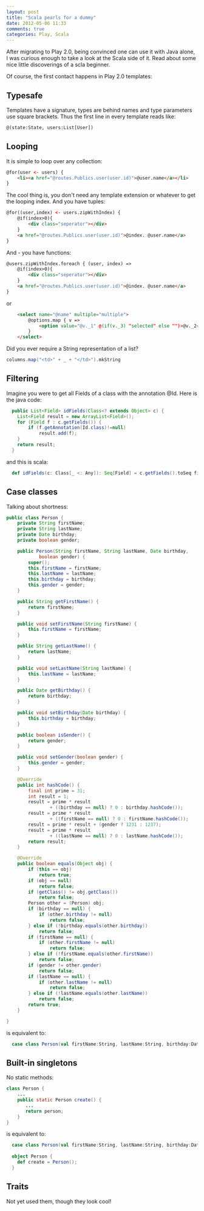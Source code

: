 ```yaml
---
layout: post
title: "Scala pearls for a dummy"
date: 2012-05-06 11:33
comments: true
categories: Play, Scala
---
```


After migrating to Play 2.0, being convinced one can use it with Java alone, 
I was curious enough to take a look at the Scala side of it.
Read about some nice little discoverings of a scla beginner. 
<!-- more -->

Of course, the first contact happens in Play 2.0 templates:

Typesafe
--------
Templates have a signature, types are behind names and type parameters use square brackets.
Thus the first line in every template reads like: 
``` html
@(state:State, users:List[User])
```

Looping
-------

It is simple to loop over any collection:
``` html
@for(user <- users) {
	<li><a href="@routes.Publics.user(user.id)">@user.name</a></li>
}
```
The cool thing is, you don't need any template extension or whatever to get the looping index. 
And you have tuples:
``` html
@for((user,index) <- users.zipWithIndex) {
	@if(index>0){
		<div class="seperator"></div>
	}
	<a href="@routes.Publics.user(user.id)">@index. @user.name</a>
}
```
And - you have functions:
``` html
@users.zipWithIndex.foreach { (user, index) =>
	@if(index>0){
		<div class="seperator"></div>
	}
	<a href="@routes.Publics.user(user.id)">@index. @user.name</a>
}
```
or
``` html
    <select name="@name" multiple="multiple">
        @options.map { v =>
            <option value="@v._1" @(if(v._3) "selected" else "")>@v._2</option>
        }
    </select>
```
Did you ever require a String representation of a list?
``` scala
columns.map("<td>" + _ + "</td>").mkString
```


Filtering
---------

Imagine you were to get all Fields of a class with the annotation @Id. Here is the java code:
``` java
  public List<Field> idFields(Class<? extends Object> c) {
  	List<Field result = new ArrayList<Field>();
  	for (Field f : c.getFields()) {
  		if (f.getAnnotation(Id.class)!=null) 
  			result.add(f);
  	}
  	return result;
  }
```
and this is scala:
``` scala
  def idFields(c: Class[_ <: Any]): Seq[Field] = c.getFields().toSeq filter { f => f.getAnnotation(classOf[Id]) != null }
``` 

Case classes
------------

Talking about shortness:
``` java
public class Person {
	private String firstName;
	private String lastName;
	private Date birthday;
	private boolean gender;

	public Person(String firstName, String lastName, Date birthday,
			boolean gender) {
		super();
		this.firstName = firstName;
		this.lastName = lastName;
		this.birthday = birthday;
		this.gender = gender;
	}

	public String getFirstName() {
		return firstName;
	}

	public void setFirstName(String firstName) {
		this.firstName = firstName;
	}

	public String getLastName() {
		return lastName;
	}

	public void setLastName(String lastName) {
		this.lastName = lastName;
	}

	public Date getBirthday() {
		return birthday;
	}

	public void setBirthday(Date birthday) {
		this.birthday = birthday;
	}

	public boolean isGender() {
		return gender;
	}

	public void setGender(boolean gender) {
		this.gender = gender;
	}

	@Override
	public int hashCode() {
		final int prime = 31;
		int result = 1;
		result = prime * result
				+ ((birthday == null) ? 0 : birthday.hashCode());
		result = prime * result
				+ ((firstName == null) ? 0 : firstName.hashCode());
		result = prime * result + (gender ? 1231 : 1237);
		result = prime * result
				+ ((lastName == null) ? 0 : lastName.hashCode());
		return result;
	}

	@Override
	public boolean equals(Object obj) {
		if (this == obj)
			return true;
		if (obj == null)
			return false;
		if (getClass() != obj.getClass())
			return false;
		Person other = (Person) obj;
		if (birthday == null) {
			if (other.birthday != null)
				return false;
		} else if (!birthday.equals(other.birthday))
			return false;
		if (firstName == null) {
			if (other.firstName != null)
				return false;
		} else if (!firstName.equals(other.firstName))
			return false;
		if (gender != other.gender)
			return false;
		if (lastName == null) {
			if (other.lastName != null)
				return false;
		} else if (!lastName.equals(other.lastName))
			return false;
		return true;
	}

}
```
is equivalent to:
``` scala
  case class Person(val firstName:String, lastName:String, birthday:Date, gender:boolean);
``` 

Built-in singletons
-------------------

No static methods:
``` java
class Person {
    ...
	public static Person create() {
	   ...
	   return person;
	}
}
```

is equivalent to:
``` scala
  case class Person(val firstName:String, lastName:String, birthday:Date, gender:boolean);
  
  object Person {
  	def create = Person();
  }
``` 

Traits
------

Not yet used them, though they look cool!
